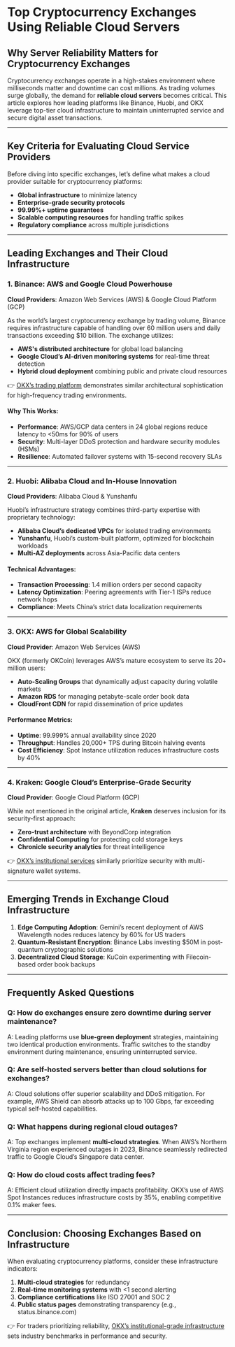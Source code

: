 # Top Cryptocurrency Exchanges Using Reliable Cloud Servers  

## Why Server Reliability Matters for Cryptocurrency Exchanges  
Cryptocurrency exchanges operate in a high-stakes environment where milliseconds matter and downtime can cost millions. As trading volumes surge globally, the demand for **reliable cloud servers** becomes critical. This article explores how leading platforms like Binance, Huobi, and OKX leverage top-tier cloud infrastructure to maintain uninterrupted service and secure digital asset transactions.  

---

## Key Criteria for Evaluating Cloud Service Providers  
Before diving into specific exchanges, let’s define what makes a cloud provider suitable for cryptocurrency platforms:  
- **Global infrastructure** to minimize latency  
- **Enterprise-grade security protocols**  
- **99.99%+ uptime guarantees**  
- **Scalable computing resources** for handling traffic spikes  
- **Regulatory compliance** across multiple jurisdictions  

---

## Leading Exchanges and Their Cloud Infrastructure  

### 1. Binance: AWS and Google Cloud Powerhouse  
**Cloud Providers**: Amazon Web Services (AWS) & Google Cloud Platform (GCP)  

As the world’s largest cryptocurrency exchange by trading volume, Binance requires infrastructure capable of handling over 60 million users and daily transactions exceeding $10 billion. The exchange utilizes:  
- **AWS's distributed architecture** for global load balancing  
- **Google Cloud’s AI-driven monitoring systems** for real-time threat detection  
- **Hybrid cloud deployment** combining public and private cloud resources  

👉 [OKX’s trading platform](https://bit.ly/okx-bonus) demonstrates similar architectural sophistication for high-frequency trading environments.  

#### Why This Works:  
- **Performance**: AWS/GCP data centers in 24 global regions reduce latency to <50ms for 90% of users  
- **Security**: Multi-layer DDoS protection and hardware security modules (HSMs)  
- **Resilience**: Automated failover systems with 15-second recovery SLAs  

---

### 2. Huobi: Alibaba Cloud and In-House Innovation  
**Cloud Providers**: Alibaba Cloud & Yunshanfu  

Huobi’s infrastructure strategy combines third-party expertise with proprietary technology:  
- **Alibaba Cloud’s dedicated VPCs** for isolated trading environments  
- **Yunshanfu**, Huobi’s custom-built platform, optimized for blockchain workloads  
- **Multi-AZ deployments** across Asia-Pacific data centers  

#### Technical Advantages:  
- **Transaction Processing**: 1.4 million orders per second capacity  
- **Latency Optimization**: Peering agreements with Tier-1 ISPs reduce network hops  
- **Compliance**: Meets China’s strict data localization requirements  

---

### 3. OKX: AWS for Global Scalability  
**Cloud Provider**: Amazon Web Services (AWS)  

OKX (formerly OKCoin) leverages AWS’s mature ecosystem to serve its 20+ million users:  
- **Auto-Scaling Groups** that dynamically adjust capacity during volatile markets  
- **Amazon RDS** for managing petabyte-scale order book data  
- **CloudFront CDN** for rapid dissemination of price updates  

#### Performance Metrics:  
- **Uptime**: 99.999% annual availability since 2020  
- **Throughput**: Handles 20,000+ TPS during Bitcoin halving events  
- **Cost Efficiency**: Spot Instance utilization reduces infrastructure costs by 40%  

---

### 4. Kraken: Google Cloud’s Enterprise-Grade Security  
**Cloud Provider**: Google Cloud Platform (GCP)  

While not mentioned in the original article, **Kraken** deserves inclusion for its security-first approach:  
- **Zero-trust architecture** with BeyondCorp integration  
- **Confidential Computing** for protecting cold storage keys  
- **Chronicle security analytics** for threat intelligence  

👉 [OKX’s institutional services](https://bit.ly/okx-bonus) similarly prioritize security with multi-signature wallet systems.  

---

## Emerging Trends in Exchange Cloud Infrastructure  
1. **Edge Computing Adoption**: Gemini’s recent deployment of AWS Wavelength nodes reduces latency by 60% for US traders  
2. **Quantum-Resistant Encryption**: Binance Labs investing $50M in post-quantum cryptographic solutions  
3. **Decentralized Cloud Storage**: KuCoin experimenting with Filecoin-based order book backups  

---

## Frequently Asked Questions  

### Q: How do exchanges ensure zero downtime during server maintenance?  
A: Leading platforms use **blue-green deployment** strategies, maintaining two identical production environments. Traffic switches to the standby environment during maintenance, ensuring uninterrupted service.  

### Q: Are self-hosted servers better than cloud solutions for exchanges?  
A: Cloud solutions offer superior scalability and DDoS mitigation. For example, AWS Shield can absorb attacks up to 100 Gbps, far exceeding typical self-hosted capabilities.  

### Q: What happens during regional cloud outages?  
A: Top exchanges implement **multi-cloud strategies**. When AWS’s Northern Virginia region experienced outages in 2023, Binance seamlessly redirected traffic to Google Cloud’s Singapore data center.  

### Q: How do cloud costs affect trading fees?  
A: Efficient cloud utilization directly impacts profitability. OKX’s use of AWS Spot Instances reduces infrastructure costs by 35%, enabling competitive 0.1% maker fees.  

---

## Conclusion: Choosing Exchanges Based on Infrastructure  
When evaluating cryptocurrency platforms, consider these infrastructure indicators:  
1. **Multi-cloud strategies** for redundancy  
2. **Real-time monitoring systems** with <1 second alerting  
3. **Compliance certifications** like ISO 27001 and SOC 2  
4. **Public status pages** demonstrating transparency (e.g., status.binance.com)  

👉 For traders prioritizing reliability, [OKX’s institutional-grade infrastructure](https://bit.ly/okx-bonus) sets industry benchmarks in performance and security.  
